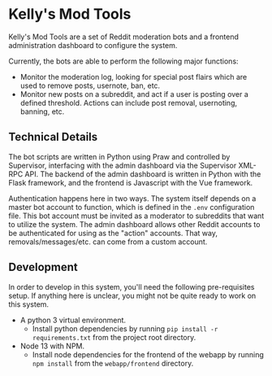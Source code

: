 # Kelly's Mod Tools
Kelly's Mod Tools are a set of Reddit moderation bots and a frontend administration dashboard to configure the system.

Currently, the bots are able to perform the following major functions:
* Monitor the moderation log, looking for special post flairs which are used to remove posts, usernote, ban, etc.
* Monitor new posts on a subreddit, and act if a user is posting over a defined threshold. Actions can include post removal, usernoting, banning, etc. 

## Technical Details
The bot scripts are written in Python using Praw and controlled by Supervisor, interfacing with the admin dashboard via the Supervisor XML-RPC API. The backend of the admin dashboard is written in Python with the Flask framework, and the frontend is Javascript with the Vue framework.

Authentication happens here in two ways. The system itself depends on a master bot account to function, which is defined in the `.env` configuration file. This bot account must be invited as a moderator to subreddits that want to utilize the system. The admin dashboard allows other Reddit accounts to be authenticated for using as the "action" accounts. That way, removals/messages/etc. can come from a custom account.

## Development
In order to develop in this system, you'll need the following pre-requisites setup. If anything here is unclear, you might not be quite ready to work on this system.
* A python 3 virtual environment.
  * Install python dependencies by running `pip install -r requirements.txt` from the project root directory.
* Node 13 with NPM.
  * Install node dependencies for the frontend of the webapp by running `npm install` from the `webapp/frontend` directory.
